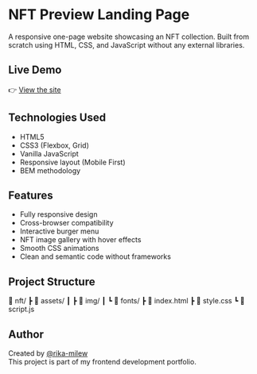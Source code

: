 # NFT Preview Landing Page

A responsive one-page website showcasing an NFT collection. Built from scratch using HTML, CSS, and JavaScript without any external libraries.

## Live Demo

👉 [View the site](https://rika-milew.github.io/nft/)

## Technologies Used

- HTML5  
- CSS3 (Flexbox, Grid)  
- Vanilla JavaScript  
- Responsive layout (Mobile First)  
- BEM methodology  

## Features

- Fully responsive design  
- Cross-browser compatibility  
- Interactive burger menu  
- NFT image gallery with hover effects  
- Smooth CSS animations  
- Clean and semantic code without frameworks  

## Project Structure

📁 nft/
┣ 📁 assets/
┃ ┣ 📁 img/
┃ ┗ 📁 fonts/
┣ 📄 index.html
┣ 📄 style.css
┗ 📄 script.js

## Author

Created by [@rika-milew](https://github.com/rika-milew)  
This project is part of my frontend development portfolio.
